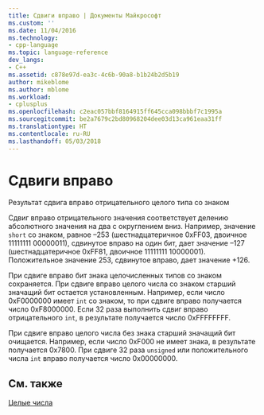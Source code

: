 ```yaml
---
title: Сдвиги вправо | Документы Майкрософт
ms.custom: ''
ms.date: 11/04/2016
ms.technology:
- cpp-language
ms.topic: language-reference
dev_langs:
- C++
ms.assetid: c878e97d-ea3c-4c6b-90a8-b1b24b2d5b19
author: mikeblome
ms.author: mblome
ms.workload:
- cplusplus
ms.openlocfilehash: c2eac057bbf8164915ff645cca098bbbf7c1995a
ms.sourcegitcommit: be2a7679c2bd80968204dee03d13ca961eaa31ff
ms.translationtype: HT
ms.contentlocale: ru-RU
ms.lasthandoff: 05/03/2018
---
```

# <a name="right-shifts"></a>Сдвиги вправо
Результат сдвига вправо отрицательного целого типа со знаком  
  
 Сдвиг вправо отрицательного значения соответствует делению абсолютного значения на два с округлением вниз. Например, значение `short` со знаком, равное –253 (шестнадцатеричное 0xFF03, двоичное 11111111 00000011), сдвинутое вправо на один бит, дает значение –127 (шестнадцатеричное 0xFF81, двоичное 11111111 10000001). Положительное значение 253, сдвинутое вправо, дает значение +126.  
  
 При сдвиге вправо бит знака целочисленных типов со знаком сохраняется. При сдвиге вправо целого числа со знаком старший значащий бит остается установленным. Например, если число 0xF0000000 имеет `int` со знаком, то при сдвиге вправо получается число 0xF8000000. Если 32 раза выполнить сдвиг вправо отрицательного `int`, в результате получается число 0xFFFFFFFF.  
  
 При сдвиге вправо целого числа без знака старший значащий бит очищается. Например, если число 0xF000 не имеет знака, в результате получается 0x7800. При сдвиге 32 раза `unsigned` или положительного числа `int` вправо получается число 0x00000000.  
  
## <a name="see-also"></a>См. также  
 [Целые числа](../c-language/integers.md)